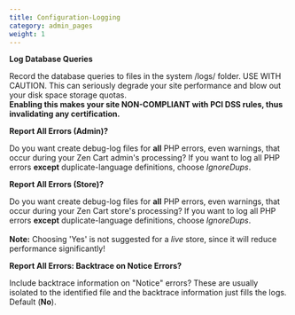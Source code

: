 ```yaml
---
title: Configuration-Logging
category: admin_pages
weight: 1
---
```


<b>Log Database Queries</b>

<div class='indent'>Record the database queries to files in the system /logs/ folder. USE WITH CAUTION. This can seriously degrade your site performance and blow out your disk space storage quotas.<br><strong>Enabling this makes your site NON-COMPLIANT with PCI DSS rules, thus invalidating any certification.</strong></div>


<b>Report All Errors (Admin)?</b>

<div class='indent'>Do you want create debug-log files for <b>all</b> PHP errors, even warnings, that occur during your Zen Cart admin's processing?  If you want to log all PHP errors <b>except</b> duplicate-language definitions, choose <em>IgnoreDups</em>.</div>


<b>Report All Errors (Store)?</b>

<div class='indent'>Do you want create debug-log files for <b>all</b> PHP errors, even warnings, that occur during your Zen Cart store's processing?  If you want to log all PHP errors <b>except</b> duplicate-language definitions, choose <em>IgnoreDups</em>.<br /><br /><strong>Note:</strong> Choosing 'Yes' is not suggested for a <em>live</em> store, since it will reduce performance significantly!</div>


<b>Report All Errors: Backtrace on Notice Errors?</b>

<div class='indent'>Include backtrace information on &quot;Notice&quot; errors?  These are usually isolated to the identified file and the backtrace information just fills the logs. Default (<b>No</b>).</div>


